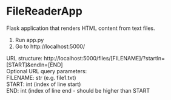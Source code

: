 # FileReaderApp
Flask application that renders HTML content from text files.

1) Run app.py
2) Go to http://localhost:5000/

URL structure: http://localhost:5000/files/[FILENAME]/?startln=[START]&endln=[END]<br>
Optional URL query parameters:<br>
FILENAME: str  (e.g. file1.txt)<br>
START: int     (index of line start)<br>
END: int       (index of line end - should be higher than START
